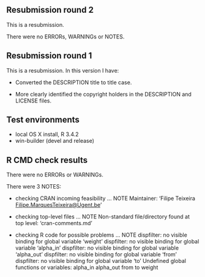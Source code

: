 ## Resubmission round 2
This is a resubmission.

There were no ERRORs, WARNINGs or NOTES.

## Resubmission round 1
This is a resubmission. In this version I have:

* Converted the DESCRIPTION title to title case.

* More clearly identified the copyright holders in the DESCRIPTION
  and LICENSE files.

## Test environments
* local OS X install, R 3.4.2
* win-builder (devel and release)

## R CMD check results

There were no ERRORs or WARNINGs. 

There were 3 NOTES:

* checking CRAN incoming feasibility ... NOTE
Maintainer: ‘Filipe Teixeira <Filipe.MarquesTeixeira@Ugent.be>’

* checking top-level files ... NOTE
Non-standard file/directory found at top level:
  ‘cran-comments.md’

* checking R code for possible problems ... NOTE
dispfilter: no visible binding for global variable ‘weight’
dispfilter: no visible binding for global variable ‘alpha_in’
dispfilter: no visible binding for global variable ‘alpha_out’
dispfilter: no visible binding for global variable ‘from’
dispfilter: no visible binding for global variable ‘to’
Undefined global functions or variables:
  alpha_in alpha_out from to weight
  
  
